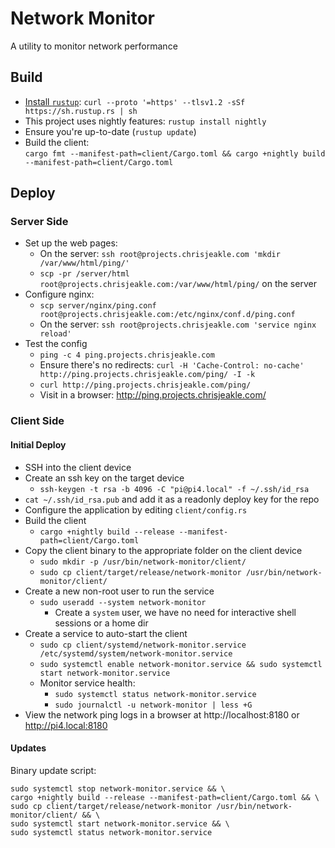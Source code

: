 # Network Monitor
A utility to monitor network performance

## Build
* [Install `rustup`](https://www.rust-lang.org/tools/install): `curl --proto '=https' --tlsv1.2 -sSf https://sh.rustup.rs | sh`
* This project uses nightly features: `rustup install nightly`
* Ensure you're up-to-date (`rustup update`)
* Build the client:\
  `cargo fmt --manifest-path=client/Cargo.toml && cargo +nightly build --manifest-path=client/Cargo.toml`

## Deploy

### Server Side
* Set up the web pages:
  * On the server: `ssh root@projects.chrisjeakle.com 'mkdir /var/www/html/ping/'`
  * `scp -pr /server/html root@projects.chrisjeakle.com:/var/www/html/ping/` on the server
* Configure nginx:
  * `scp server/nginx/ping.conf root@projects.chrisjeakle.com:/etc/nginx/conf.d/ping.conf`
  * On the server: `ssh root@projects.chrisjeakle.com 'service nginx reload'`
* Test the config
  * `ping -c 4 ping.projects.chrisjeakle.com`
  * Ensure there's no redirects: `curl -H 'Cache-Control: no-cache' http://ping.projects.chrisjeakle.com/ping/ -I -k`
  * `curl http://ping.projects.chrisjeakle.com/ping/`
  * Visit in a browser: http://ping.projects.chrisjeakle.com/

### Client Side

#### Initial Deploy
* SSH into the client device
* Create an ssh key on the target device
  * `ssh-keygen -t rsa -b 4096 -C "pi@pi4.local" -f ~/.ssh/id_rsa`
* `cat ~/.ssh/id_rsa.pub` and add it as a readonly deploy key for the repo
* Configure the application by editing `client/config.rs`
* Build the client
  * `cargo +nightly build --release --manifest-path=client/Cargo.toml`
* Copy the client binary to the appropriate folder on the client device
  * `sudo mkdir -p /usr/bin/network-monitor/client/`
  * `sudo cp client/target/release/network-monitor /usr/bin/network-monitor/client/`
* Create a new non-root user to run the service
  * `sudo useradd --system network-monitor`
    * Create a `system`  user, we have no need for interactive shell sessions or a home dir
* Create a service to auto-start the client
  * `sudo cp client/systemd/network-monitor.service /etc/systemd/system/network-monitor.service`
  * `sudo systemctl enable network-monitor.service && sudo systemctl start network-monitor.service`
  * Monitor service health:
    * `sudo systemctl status network-monitor.service`
    * `sudo journalctl -u network-monitor | less +G`
* View the network ping logs in a browser at http://localhost:8180 or http://pi4.local:8180

#### Updates
Binary update script:
```
sudo systemctl stop network-monitor.service && \
cargo +nightly build --release --manifest-path=client/Cargo.toml && \
sudo cp client/target/release/network-monitor /usr/bin/network-monitor/client/ && \
sudo systemctl start network-monitor.service && \
sudo systemctl status network-monitor.service
```